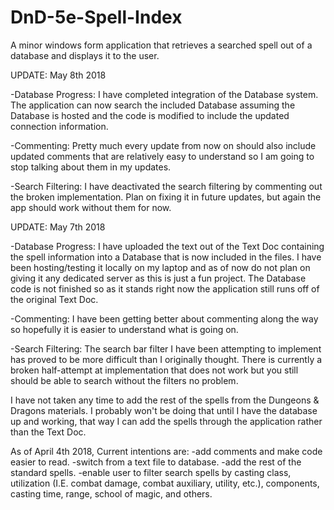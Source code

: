 # DnD-5e-Spell-Index
A minor windows form application that retrieves a searched spell out of a database and displays it to the user.

UPDATE: May 8th 2018

  -Database Progress:
I have completed integration of the Database system. The application can now search the included Database assuming the Database is hosted and the code is modified to include the updated connection information. 

  -Commenting:
Pretty much every update from now on should also include updated comments that are relatively easy to understand so I am going to stop talking about them in my updates.

  -Search Filtering:
I have deactivated the search filtering by commenting out the broken implementation. Plan on fixing it in future updates, but again the app should work without them for now.

UPDATE: May 7th 2018

  -Database Progress:
I have uploaded the text out of the Text Doc containing the spell information into a Database that is now included in the files. I have been hosting/testing it locally on my laptop and as of now do not plan on giving it any dedicated server as this is just a fun project. The Database code is not finished so as it stands right now the application still runs off of the original Text Doc.

  -Commenting:
I have been getting better about commenting along the way so hopefully it is easier to understand what is going on.

  -Search Filtering:
The search bar filter I have been attempting to implement has proved to be more difficult than I originally thought. There is currently a broken half-attempt at implementation that does not work but you still should be able to search without the filters no problem. 

  I have not taken any time to add the rest of the spells from the Dungeons & Dragons materials. I probably won't be doing that until I have the database up and working, that way I can add the spells through the application rather than the Text Doc.


As of April 4th 2018,
Current intentions are:
  -add comments and make code easier to read. 
  -switch from a text file to database. 
  -add the rest of the standard spells. 
  -enable user to filter search spells by casting class, utilization (I.E. combat damage, combat auxiliary, utility, etc.), components, casting time, range, school of magic, and others.
